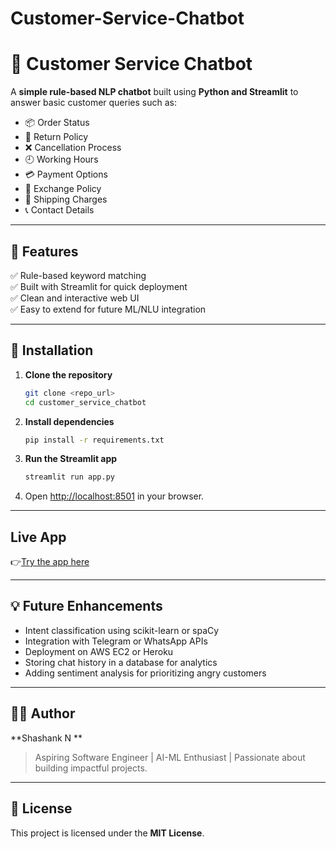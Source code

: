 # Customer-Service-Chatbot
# 🤖 Customer Service Chatbot

A **simple rule-based NLP chatbot** built using **Python and Streamlit** to answer basic customer queries such as:

- 📦 Order Status
- 🔄 Return Policy
- ❌ Cancellation Process
- 🕘 Working Hours
- 💳 Payment Options
- 🔁 Exchange Policy
- 🚚 Shipping Charges
- 📞 Contact Details

---

## 🚀 Features

✅ Rule-based keyword matching  
✅ Built with Streamlit for quick deployment  
✅ Clean and interactive web UI  
✅ Easy to extend for future ML/NLU integration

---

## 🔧 Installation

1. **Clone the repository**
    ```bash
    git clone <repo_url>
    cd customer_service_chatbot
    ```

2. **Install dependencies**
    ```bash
    pip install -r requirements.txt
    ```

3. **Run the Streamlit app**
    ```bash
    streamlit run app.py
    ```

4. Open [http://localhost:8501](http://localhost:8501) in your browser.

---

## Live App

👉[Try the app here](https://customer-service-chatbot.streamlit.app/)



---

## 💡 Future Enhancements

- Intent classification using scikit-learn or spaCy  
- Integration with Telegram or WhatsApp APIs  
- Deployment on AWS EC2 or Heroku  
- Storing chat history in a database for analytics  
- Adding sentiment analysis for prioritizing angry customers

---

## 👨‍💻 Author

**Shashank N **

> Aspiring Software Engineer | AI-ML Enthusiast | Passionate about building impactful projects.

---

## 📄 License

This project is licensed under the **MIT License**.



